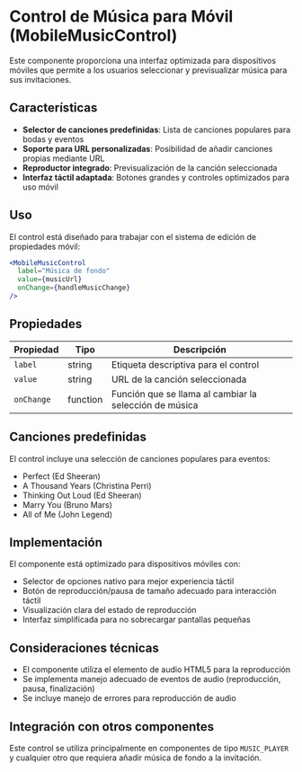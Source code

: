 # Control de Música para Móvil (MobileMusicControl)

Este componente proporciona una interfaz optimizada para dispositivos móviles que permite a los usuarios seleccionar y previsualizar música para sus invitaciones.

## Características

- **Selector de canciones predefinidas**: Lista de canciones populares para bodas y eventos
- **Soporte para URL personalizadas**: Posibilidad de añadir canciones propias mediante URL
- **Reproductor integrado**: Previsualización de la canción seleccionada
- **Interfaz táctil adaptada**: Botones grandes y controles optimizados para uso móvil

## Uso

El control está diseñado para trabajar con el sistema de edición de propiedades móvil:

```jsx
<MobileMusicControl
  label="Música de fondo"
  value={musicUrl}
  onChange={handleMusicChange}
/>
```

## Propiedades

| Propiedad | Tipo | Descripción |
|-----------|------|-------------|
| `label` | string | Etiqueta descriptiva para el control |
| `value` | string | URL de la canción seleccionada |
| `onChange` | function | Función que se llama al cambiar la selección de música |

## Canciones predefinidas

El control incluye una selección de canciones populares para eventos:

- Perfect (Ed Sheeran)
- A Thousand Years (Christina Perri)
- Thinking Out Loud (Ed Sheeran)
- Marry You (Bruno Mars)
- All of Me (John Legend)

## Implementación

El componente está optimizado para dispositivos móviles con:
- Selector de opciones nativo para mejor experiencia táctil
- Botón de reproducción/pausa de tamaño adecuado para interacción táctil
- Visualización clara del estado de reproducción
- Interfaz simplificada para no sobrecargar pantallas pequeñas

## Consideraciones técnicas

- El componente utiliza el elemento de audio HTML5 para la reproducción
- Se implementa manejo adecuado de eventos de audio (reproducción, pausa, finalización)
- Se incluye manejo de errores para reproducción de audio

## Integración con otros componentes

Este control se utiliza principalmente en componentes de tipo `MUSIC_PLAYER` y cualquier otro que requiera añadir música de fondo a la invitación.

